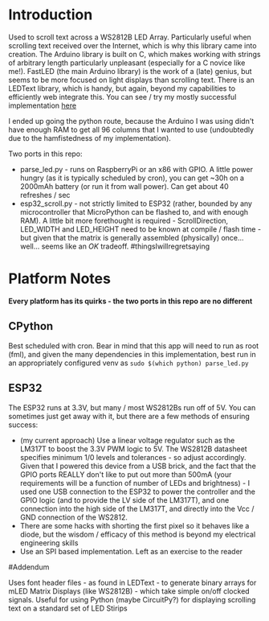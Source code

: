 # Introduction

Used to scroll text across a WS2812B LED Array.
Particularly useful when scrolling text received over the Internet, which is why this library came into creation. The Arduino library is built on C, which makes working with strings of arbitrary length particularly unpleasant (especially for a C novice like me!). FastLED (the main Arduino library) is the work of a (late) genius, but seems to be more focused on light displays than scrolling text. There is an LEDText library, which is handy, but again, beyond my capabilities to efficiently web integrate this. You can see / try my mostly successful implementation [here](https://github.com/fadesibert/arduino_esp32_scroller)

I ended up going the python route, because the Arduino I was using didn't have enough RAM to get all 96 columns that I wanted to use (undoubtedly due to the hamfistedness of my implementation).

Two ports in this repo:
* parse_led.py - runs on RaspberryPi or an x86 with GPIO. A little power hungry (as it is typically scheduled by cron), you can get ~30h on a 2000mAh battery (or run it from wall power). Can get about 40 refreshes / sec
* esp32_scroll.py - not strictly limited to ESP32 (rather, bounded by any microcontroller that MicroPython can be flashed to, and with enough RAM). A little bit more forethought is required - ScrollDirection, LED_WIDTH and LED_HEIGHT need to be known at compile / flash time - but given that the matrix is generally assembled (physically) once... well... seems like an *OK* tradeoff. #thingsIwillregretsaying

# Platform Notes

__Every platform has its quirks - the two ports in this repo are no different__

## CPython

Best scheduled with cron. Bear in mind that this app will need to run as root (fml), and given the many dependencies in this implementation, best run in an appropriately configured venv as `sudo $(which python) parse_led.py`

## ESP32

The ESP32 runs at 3.3V, but many / most WS2812Bs run off of 5V. You can sometimes just get away with it, but there are a few methods of ensuring success:
* (my current approach) Use a linear voltage regulator such as the LM317T to boost the 3.3V PWM logic to 5V. The WS2812B datasheet specifies minimum 1/0 levels and tolerances - so adjust accordingly. Given that I powered this device from a USB brick, and the fact that the GPIO ports REALLY don't like to put out more than 500mA (your requirements will be a function of number of LEDs and brightness) - I used one USB connection to the ESP32 to power the controller and the GPIO logic (and to provide the LV side of the LM317T), and one connection into the high side of the LM317T, and directly into the Vcc / GND connection of the WS2812.
* There are some hacks with shorting the first pixel so it behaves like a diode, but the wisdom / efficacy of this method is beyond my electrical engineering skills
* Use an SPI based implementation. Left as an exercise to the reader

#Addendum

Uses font header files - as found in LEDText - to generate binary arrays for mLED Matrix Displays (like WS2812B) - which take simple on/off clocked signals. Useful for using Python (maybe CircuitPy?) for displaying scrolling text on a standard set of LED Stirips
